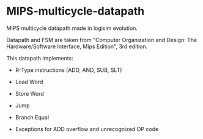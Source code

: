 # MIPS-multicycle-datapath

MIPS multicycle datapath made in logisim evolution.

Datapath and FSM are taken from "Computer Organization and Design: The Hardware/Software Interface, Mips Edition", 3rd edition.

This datapath implements:

- R-Type instructions (ADD, AND, SUB, SLT)

- Load Word

- Store Word

- Jump

- Branch Equal

- Exceptions for ADD overflow and unrecognized OP code
